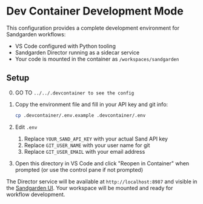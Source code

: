 # Dev Container Development Mode

This configuration provides a complete development environment for Sandgarden workflows:

- VS Code configured with Python tooling
- Sandgarden Director running as a sidecar service
- Your code is mounted in the container as `/workspaces/sandgarden`

## Setup

0. GO TO  `../../.devcontainer to see the config`

1. Copy the environment file and fill in your API key and git info:
   ```bash
   cp .devcontainer/.env.example .devcontainer/.env
   ```

2. Edit `.env`
   1. Replace `YOUR_SAND_API_KEY` with your actual Sand API key
   1. Replace `GIT_USER_NAME` with your user name for git
   1. Replace `GIT_USER_EMAIL` with your email address

3. Open this directory in VS Code and click "Reopen in Container" when prompted (or use the control pane if not prompted)

The Director service will be available at `http://localhost:8987` and visible in the [Sandgarden UI](https://app.sandgarden.com). Your workspace will be mounted and ready for workflow development.
